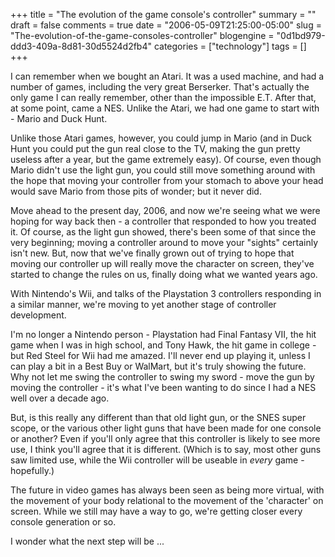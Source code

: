 +++
title = "The evolution of the game console's controller"
summary = ""
draft = false
comments = true
date = "2006-05-09T21:25:00-05:00"
slug = "The-evolution-of-the-game-consoles-controller"
blogengine = "0d1bd979-ddd3-409a-8d81-30d5524d2fb4"
categories = ["technology"]
tags = []
+++

<p>
I can remember when we bought an Atari.  It was a used machine, and had a number of games, including the very great Berserker.  That&#39;s actually the only game I can really remember, other than the impossible E.T.  After that, at some point, came a NES.  Unlike the Atari, we had one game to start with - Mario and Duck Hunt.<!--more-->
</p>
<p>
Unlike those Atari games, however, you could jump in Mario (and in Duck Hunt you could put the gun real close to the TV, making the gun pretty useless after a year, but the game extremely easy).  Of course, even though Mario didn&#39;t use the light gun, you could still move something around with the hope that moving your controller from your stomach to above your head would save Mario from those pits of wonder; but it never did.<!--adsense-->
</p>
<p>
Move ahead to the present day, 2006, and now we&#39;re seeing what we were hoping for way back then - a controller that responded to how you treated it.  Of course, as the light gun showed, there&#39;s been some of that since the very beginning; moving a controller around to move your &quot;sights&quot; certainly isn&#39;t new.  But, now that we&#39;ve finally grown out of trying to hope that moving our controller up will really move the character on screen, they&#39;ve started to change the rules on us, finally doing what we wanted years ago.
</p>
<p>
With Nintendo&#39;s Wii, and talks of the Playstation 3 controllers responding in a similar manner, we&#39;re moving to yet another stage of controller development.
</p>
<p>
I&#39;m no longer a Nintendo person - Playstation had Final Fantasy VII, the hit game when I was in high school, and Tony Hawk, the hit game in college - but Red Steel for Wii had me amazed.  I&#39;ll never end up playing it, unless I can play a bit in a Best Buy or WalMart, but it&#39;s truly showing the future.  Why not let me swing the controller to swing my sword - move the gun by moving the controller - it&#39;s what I&#39;ve been wanting to do since I had a NES well over a decade ago.
</p>
<p>
But, is this really any different than that old light gun, or the SNES super scope, or the various other light guns that have been made for one console or another?  Even if you&#39;ll only agree that this controller is likely to see more use, I think you&#39;ll agree that it is different.  (Which is to say, most other guns saw limited use, while the Wii controller will be useable in <em>every</em> game - hopefully.)
</p>
<p>
The future in video games has always been seen as being more virtual, with the movement of your body relational to the movement of the &#39;character&#39; on screen.  While we still may have a way to go, we&#39;re getting closer every console generation or so.
</p>
<p>
I wonder what the next step will be ...
</p>

